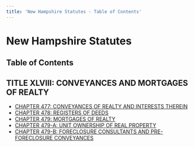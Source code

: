 ```yaml
---
title: 'New Hampshire Statutes - Table of Contents'
---
```


New Hampshire Statutes
======================

Table of Contents
-----------------

TITLE XLVIII: CONVEYANCES AND MORTGAGES OF REALTY
-------------------------------------------------

-   [CHAPTER 477: CONVEYANCES OF REALTY AND INTERESTS THEREIN](477.html)
-   [CHAPTER 478: REGISTERS OF DEEDS](478.html)
-   [CHAPTER 479: MORTGAGES OF REALTY](479.html)
-   [CHAPTER 479-A: UNIT OWNERSHIP OF REAL PROPERTY](479-A.html)
-   [CHAPTER 479-B: FORECLOSURE CONSULTANTS AND PRE-FORECLOSURE
    CONVEYANCES](479-B.html)

